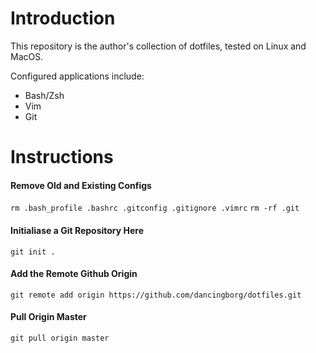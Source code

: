 # Introduction

This repository is the author's collection of dotfiles, tested on Linux and MacOS.

Configured applications include:
- Bash/Zsh
- Vim
- Git

# Instructions

#### Remove Old and Existing Configs

`rm .bash_profile .bashrc .gitconfig .gitignore .vimrc`
`rm -rf .git`

#### Initialiase a Git Repository Here

`git init .`

#### Add the Remote Github Origin

`git remote add origin https://github.com/dancingborg/dotfiles.git`

#### Pull Origin Master

`git pull origin master`
